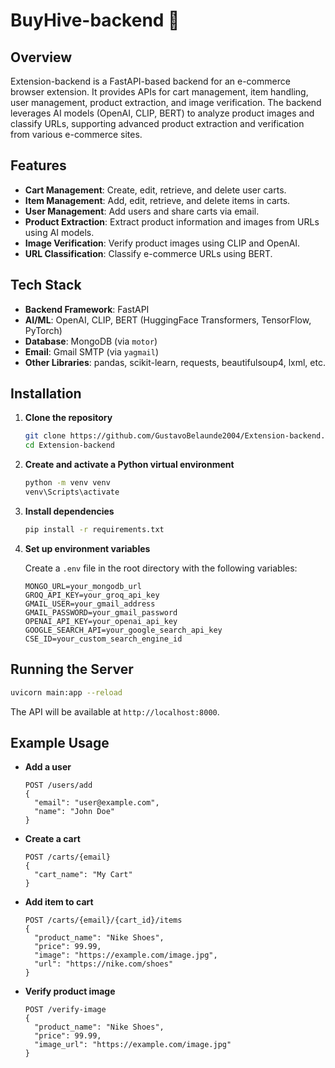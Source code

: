 # BuyHive-backend  🐝

## Overview

Extension-backend is a FastAPI-based backend for an e-commerce browser extension. It provides APIs for cart management, item handling, user management, product extraction, and image verification. The backend leverages AI models (OpenAI, CLIP, BERT) to analyze product images and classify URLs, supporting advanced product extraction and verification from various e-commerce sites.

## Features

- **Cart Management**: Create, edit, retrieve, and delete user carts.
- **Item Management**: Add, edit, retrieve, and delete items in carts.
- **User Management**: Add users and share carts via email.
- **Product Extraction**: Extract product information and images from URLs using AI models.
- **Image Verification**: Verify product images using CLIP and OpenAI.
- **URL Classification**: Classify e-commerce URLs using BERT.

## Tech Stack

- **Backend Framework**: FastAPI
- **AI/ML**: OpenAI, CLIP, BERT (HuggingFace Transformers, TensorFlow, PyTorch)
- **Database**: MongoDB (via `motor`)
- **Email**: Gmail SMTP (via `yagmail`)
- **Other Libraries**: pandas, scikit-learn, requests, beautifulsoup4, lxml, etc.

## Installation

1. **Clone the repository**
   ```sh
   git clone https://github.com/GustavoBelaunde2004/Extension-backend.git
   cd Extension-backend
   ```

2. **Create and activate a Python virtual environment**
   ```sh
   python -m venv venv
   venv\Scripts\activate
   ```

3. **Install dependencies**
   ```sh
   pip install -r requirements.txt
   ```

4. **Set up environment variables**

   Create a `.env` file in the root directory with the following variables:
   ```
   MONGO_URL=your_mongodb_url
   GROQ_API_KEY=your_groq_api_key
   GMAIL_USER=your_gmail_address
   GMAIL_PASSWORD=your_gmail_password
   OPENAI_API_KEY=your_openai_api_key
   GOOGLE_SEARCH_API=your_google_search_api_key
   CSE_ID=your_custom_search_engine_id
   ```

## Running the Server

```sh
uvicorn main:app --reload
```

The API will be available at `http://localhost:8000`.

## Example Usage

- **Add a user**
  ```
  POST /users/add
  {
    "email": "user@example.com",
    "name": "John Doe"
  }
  ```

- **Create a cart**
  ```
  POST /carts/{email}
  {
    "cart_name": "My Cart"
  }
  ```

- **Add item to cart**
  ```
  POST /carts/{email}/{cart_id}/items
  {
    "product_name": "Nike Shoes",
    "price": 99.99,
    "image": "https://example.com/image.jpg",
    "url": "https://nike.com/shoes"
  }
  ```

- **Verify product image**
  ```
  POST /verify-image
  {
    "product_name": "Nike Shoes",
    "price": 99.99,
    "image_url": "https://example.com/image.jpg"
  }
  ```
